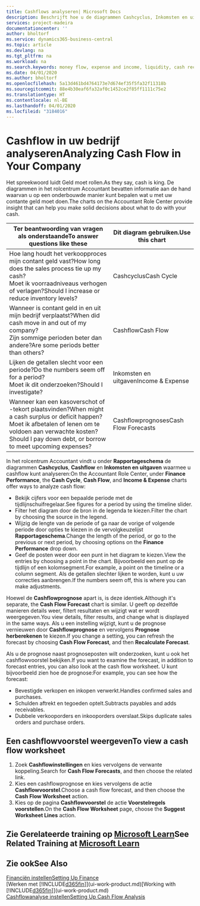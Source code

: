 ```yaml
---
title: Cashflows analyseren| Microsoft Docs
description: Beschrijft hoe u de diagrammen Cashcyclus, Inkomsten en uitgaven, Cashflow, en Cashflowprognose gebruikt om verleden en toekomstige stroom van geld in en uit uw bedrijf te analyseren.
services: project-madeira
documentationcenter: ''
author: bholtorf
ms.service: dynamics365-business-central
ms.topic: article
ms.devlang: na
ms.tgt_pltfrm: na
ms.workload: na
ms.search.keywords: money flow, expense and income, liquidity, cash receipts minus cash payments, Cartera
ms.date: 04/01/2020
ms.author: bholtorf
ms.openlocfilehash: 5a13d461bd4764173e7d674ef35f5fa32f11318b
ms.sourcegitcommit: 88e4b30eaf6fa32af0c1452ce2f85ff1111c75e2
ms.translationtype: HT
ms.contentlocale: nl-BE
ms.lasthandoff: 04/01/2020
ms.locfileid: "3184016"
---
```

# <a name="analyzing-cash-flow-in-your-company"></a><span data-ttu-id="77e8c-103">Cashflow in uw bedrijf analyseren</span><span class="sxs-lookup"><span data-stu-id="77e8c-103">Analyzing Cash Flow in Your Company</span></span>
<span data-ttu-id="77e8c-104">Het spreekwoord luidt Geld moet rollen.</span><span class="sxs-lookup"><span data-stu-id="77e8c-104">As they say, cash is king.</span></span> <span data-ttu-id="77e8c-105">De diagrammen in het rolcentrum Accountant bevatten informatie aan de hand waarvan u op een onderbouwde manier kunt bepalen wat u met uw contante geld moet doen.</span><span class="sxs-lookup"><span data-stu-id="77e8c-105">The charts on the Accountant Role Center provide insight that can help you make solid decisions about what to do with your cash.</span></span>  

| <span data-ttu-id="77e8c-106">Ter beantwoording van vragen als onderstaande</span><span class="sxs-lookup"><span data-stu-id="77e8c-106">To answer questions like these</span></span> | <span data-ttu-id="77e8c-107">Dit diagram gebruiken.</span><span class="sxs-lookup"><span data-stu-id="77e8c-107">Use this chart</span></span> |
| --- | --- |
| <span data-ttu-id="77e8c-108">Hoe lang houdt het verkoopproces mijn contant geld vast?</span><span class="sxs-lookup"><span data-stu-id="77e8c-108">How long does the sales process tie up my cash?</span></span></br> <span data-ttu-id="77e8c-109">Moet ik voorraadniveaus verhogen of verlagen?</span><span class="sxs-lookup"><span data-stu-id="77e8c-109">Should I increase or reduce inventory levels?</span></span> |<span data-ttu-id="77e8c-110">Cashcyclus</span><span class="sxs-lookup"><span data-stu-id="77e8c-110">Cash Cycle</span></span> |
| <span data-ttu-id="77e8c-111">Wanneer is contant geld in en uit mijn bedrijf verplaatst?</span><span class="sxs-lookup"><span data-stu-id="77e8c-111">When did cash move in and out of my company?</span></span></br> <span data-ttu-id="77e8c-112">Zijn sommige perioden beter dan andere?</span><span class="sxs-lookup"><span data-stu-id="77e8c-112">Are some periods better than others?</span></span> |<span data-ttu-id="77e8c-113">Cashflow</span><span class="sxs-lookup"><span data-stu-id="77e8c-113">Cash Flow</span></span> |
| <span data-ttu-id="77e8c-114">Lijken de getallen slecht voor een periode?</span><span class="sxs-lookup"><span data-stu-id="77e8c-114">Do the numbers seem off for a period?</span></span></br> <span data-ttu-id="77e8c-115">Moet ik dit onderzoeken?</span><span class="sxs-lookup"><span data-stu-id="77e8c-115">Should I investigate?</span></span> |<span data-ttu-id="77e8c-116">Inkomsten en uitgaven</span><span class="sxs-lookup"><span data-stu-id="77e8c-116">Income & Expense</span></span> |
| <span data-ttu-id="77e8c-117">Wanneer kan een kasoverschot of -tekort plaatsvinden?</span><span class="sxs-lookup"><span data-stu-id="77e8c-117">When might a cash surplus or deficit happen?</span></span></br> <span data-ttu-id="77e8c-118">Moet ik afbetalen of lenen om te voldoen aan verwachte kosten?</span><span class="sxs-lookup"><span data-stu-id="77e8c-118">Should I pay down debt, or borrow to meet upcoming expenses?</span></span> |<span data-ttu-id="77e8c-119">Cashflowprognoses</span><span class="sxs-lookup"><span data-stu-id="77e8c-119">Cash Flow Forecasts</span></span> |

<span data-ttu-id="77e8c-120">In het rolcentrum Accountant vindt u onder **Rapportageschema** de diagrammen **Cashcyclus**, **Cashflow** en **Inkomsten en uitgaven** waarmee u cashflow kunt analyseren:</span><span class="sxs-lookup"><span data-stu-id="77e8c-120">On the Accountant Role Center, under **Finance Performance**, the **Cash Cycle**, **Cash Flow**, and **Income & Expense** charts offer ways to analyze cash flow:</span></span>  

* <span data-ttu-id="77e8c-121">Bekijk cijfers voor een bepaalde periode met de tijdlijnschuifregelaar.</span><span class="sxs-lookup"><span data-stu-id="77e8c-121">See figures for a period by using the timeline slider.</span></span>  
* <span data-ttu-id="77e8c-122">Filter het diagram door de bron in de legenda te kiezen.</span><span class="sxs-lookup"><span data-stu-id="77e8c-122">Filter the chart by choosing the source in the legend.</span></span>  
* <span data-ttu-id="77e8c-123">Wijzig de lengte van de periode of ga naar de vorige of volgende periode door opties te kiezen in de vervolgkeuzelijst **Rapportageschema**.</span><span class="sxs-lookup"><span data-stu-id="77e8c-123">Change the length of the period, or go to the previous or next period, by choosing options on the **Finance Performance** drop down.</span></span>  
* <span data-ttu-id="77e8c-124">Geef de posten weer door een punt in het diagram te kiezen.</span><span class="sxs-lookup"><span data-stu-id="77e8c-124">View the entries by choosing a point in the chart.</span></span> <span data-ttu-id="77e8c-125">Bijvoorbeeld een punt op de tijdlijn of een kolomsegment.</span><span class="sxs-lookup"><span data-stu-id="77e8c-125">For example, a point on the timeline or a column segment.</span></span> <span data-ttu-id="77e8c-126">Als de getallen slechter lijken te worden, kunt u uw correcties aanbrengen.</span><span class="sxs-lookup"><span data-stu-id="77e8c-126">If the numbers seem off, this is where you can make adjustments.</span></span>  

<span data-ttu-id="77e8c-127">Hoewel de **Cashflowprognose** apart is, is deze identiek.</span><span class="sxs-lookup"><span data-stu-id="77e8c-127">Although it's separate, the **Cash Flow Forecast** chart is similar.</span></span> <span data-ttu-id="77e8c-128">U geeft op dezelfde manieren details weer, filtert resultaten en wijzigt wat er wordt weergegeven.</span><span class="sxs-lookup"><span data-stu-id="77e8c-128">You view details, filter results, and change what is displayed in the same ways.</span></span> <span data-ttu-id="77e8c-129">Als u een instelling wijzigt, kunt u de prognose vernieuwen door **Cashflowprognose** en vervolgens **Prognose herberekenen** te kiezen.</span><span class="sxs-lookup"><span data-stu-id="77e8c-129">If you change a setting, you can refresh the forecast by choosing **Cash Flow Forecast**, and then **Recalculate Forecast**.</span></span>

<span data-ttu-id="77e8c-130">Als u de prognose naast prognoseposten wilt onderzoeken, kunt u ook het cashflowvoorstel bekijken.</span><span class="sxs-lookup"><span data-stu-id="77e8c-130">If you want to examine the forecast, in addition to forecast entries, you can also look at the cash flow worksheet.</span></span> <span data-ttu-id="77e8c-131">U kunt bijvoorbeeld zien hoe de prognose:</span><span class="sxs-lookup"><span data-stu-id="77e8c-131">For example, you can see how the forecast:</span></span>

* <span data-ttu-id="77e8c-132">Bevestigde verkopen en inkopen verwerkt.</span><span class="sxs-lookup"><span data-stu-id="77e8c-132">Handles confirmed sales and purchases.</span></span>  
* <span data-ttu-id="77e8c-133">Schulden aftrekt en tegoeden optelt.</span><span class="sxs-lookup"><span data-stu-id="77e8c-133">Subtracts payables and adds receivables.</span></span>  
* <span data-ttu-id="77e8c-134">Dubbele verkooporders en inkooporders overslaat.</span><span class="sxs-lookup"><span data-stu-id="77e8c-134">Skips duplicate sales orders and purchase orders.</span></span>  

## <a name="to-view-a-cash-flow-worksheet"></a><span data-ttu-id="77e8c-135">Een cashflowvoorstel weergeven</span><span class="sxs-lookup"><span data-stu-id="77e8c-135">To view a cash flow worksheet</span></span>
1. <span data-ttu-id="77e8c-136">Zoek **Cashflowinstellingen** en kies vervolgens de verwante koppeling.</span><span class="sxs-lookup"><span data-stu-id="77e8c-136">Search for **Cash Flow Forecasts**, and then choose the related link.</span></span>  
2. <span data-ttu-id="77e8c-137">Kies een cashflowprognose en kies vervolgens de actie **Cashflowvoorstel**.</span><span class="sxs-lookup"><span data-stu-id="77e8c-137">Choose a cash flow forecast, and then choose the **Cash Flow Worksheet** action.</span></span>  
3. <span data-ttu-id="77e8c-138">Kies op de pagina **Cashflowvoorstel** de actie **Voorstelregels voorstellen**.</span><span class="sxs-lookup"><span data-stu-id="77e8c-138">On the **Cash Flow Worksheet** page, choose the **Suggest Worksheet Lines** action.</span></span>  

## <a name="see-related-training-at-microsoft-learn"></a><span data-ttu-id="77e8c-139">Zie Gerelateerde training op [Microsoft Learn](/learn/modules/forecast-cash-flow-dynamics-365-business-central/index)</span><span class="sxs-lookup"><span data-stu-id="77e8c-139">See Related Training at [Microsoft Learn](/learn/modules/forecast-cash-flow-dynamics-365-business-central/index)</span></span>

## <a name="see-also"></a><span data-ttu-id="77e8c-140">Zie ook</span><span class="sxs-lookup"><span data-stu-id="77e8c-140">See Also</span></span>
[<span data-ttu-id="77e8c-141">Financiën instellen</span><span class="sxs-lookup"><span data-stu-id="77e8c-141">Setting Up Finance</span></span>](finance-setup-finance.md)  
<span data-ttu-id="77e8c-142">[Werken met [!INCLUDE[d365fin](includes/d365fin_md.md)]](ui-work-product.md)</span><span class="sxs-lookup"><span data-stu-id="77e8c-142">[Working with [!INCLUDE[d365fin](includes/d365fin_md.md)]](ui-work-product.md)</span></span>  
[<span data-ttu-id="77e8c-143">Cashflowanalyse instellen</span><span class="sxs-lookup"><span data-stu-id="77e8c-143">Setting Up Cash Flow Analysis</span></span>](finance-setup-cash-flow-analyses.md)  

